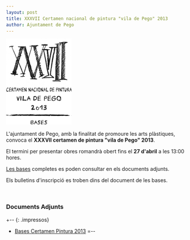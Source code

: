 ```yaml
---
layout: post
title: XXXVII Certamen nacional de pintura "vila de Pego" 2013
author: Ajuntament de Pego
---
```

<div class="inline-image">
    <img src="/images/news/20130129-XXXVIICertamenPinturaVilaPego2013.png" alt="Cartell XXXVII certamen de pintura">
</div>

L'ajuntament de Pego, amb la finalitat de promoure les arts plàstiques, convoca el **XXXVII certamen de pintura "vila de Pego" 2013**.

El termini per presentar obres romandrà obert fins el **27 d'abril** a les 13:00 hores.

[Les bases](/pdf/noticies/20130129-BasesCertamenPintura2013.pdf) completes es poden consultar en els documents adjunts.

Els bulletins d'inscripció es troben dins del document de les bases.

<div style="clear:both">&nbsp;</div>

### Documents Adjunts
+-- {: .impressos}
* [Bases Certamen Pintura 2013](/pdf/noticies/20130129-BasesCertamenPintura2013.pdf)
=--